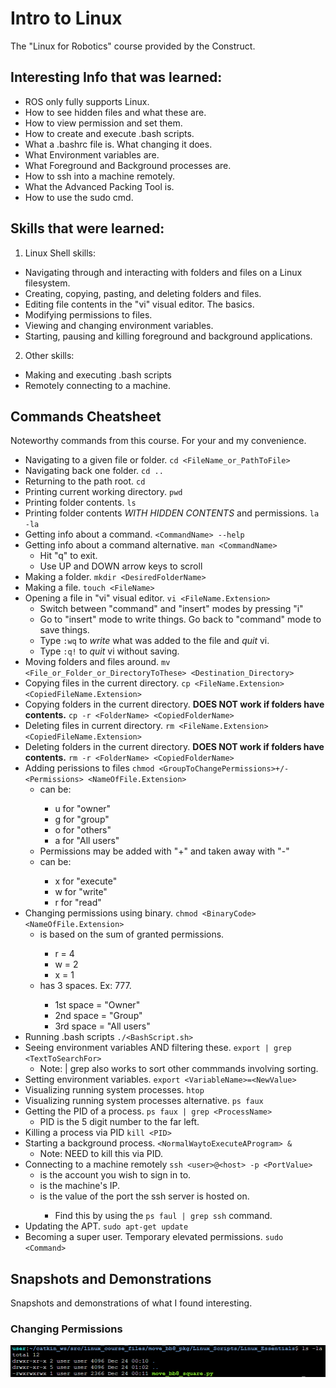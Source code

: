 # Intro to Linux 
The "Linux for Robotics" course provided by the Construct. 

## Interesting Info that was learned:
- ROS only fully supports Linux.
- How to see hidden files and what these are.
- How to view permission and set them.
- How to create and execute .bash scripts.
- What a .bashrc file is. What changing it does.
- What Environment variables are.
- What Foreground and Background processes are.
- How to ssh into a machine remotely.
- What the Advanced Packing Tool is. 
- How to use the sudo cmd. 

## Skills that were learned:
1. Linux Shell skills:
- Navigating through and interacting with folders and files on a Linux filesystem.
- Creating, copying, pasting, and deleting folders and files.
- Editing file contents in the "vi" visual editor. The basics.
- Modifying permissions to files.
- Viewing and changing environment variables.
- Starting, pausing and killing foreground and background applications.
2. Other skills:
- Making and executing .bash scripts
- Remotely connecting to a machine. 

## Commands Cheatsheet
Noteworthy commands from this course. For your and my convenience. 
- Navigating to a given file or folder.
    `cd <FileName_or_PathToFile>`
- Navigating back one folder.
    `cd ..`
- Returning to the path root.
    `cd`
- Printing current working directory.
    `pwd`
- Printing folder contents.
    `ls`   
- Printing folder contents *WITH HIDDEN CONTENTS* and permissions.
    `la -la`    
- Getting info about a command.
    `<CommandName> --help`   
- Getting info about a command alternative.
    `man <CommandName>`
    - Hit "q" to exit.
    - Use UP and DOWN arrow keys to scroll
- Making a folder.
    `mkdir <DesiredFolderName>`   
- Making a file.
    `touch <FileName>`   
- Opening a file in "vi" visual editor. 
    `vi <FileName.Extension>`
    - Switch between "command" and "insert" modes by pressing "i"
    - Go to "insert" mode to write things. Go back to "command" mode to save things.
    - Type `:wq` to *write* what was added to the file and *quit* vi.
    - Type `:q!` to *quit* vi without saving. 
- Moving folders and files around.
    `mv <File_or_Folder_or_DirectoryToThese> <Destination_Directory>`   
- Copying files in the current directory.
    `cp <FileName.Extension> <CopiedFileName.Extension>`   
- Copying folders in the current directory. **DOES NOT work if folders have contents.**
    `cp -r <FolderName> <CopiedFolderName>`
- Deleting files in current directory.
    `rm <FileName.Extension> <CopiedFileName.Extension>`
- Deleting folders in the current directory. **DOES NOT work if folders have contents.**
    `rm -r <FolderName> <CopiedFolderName>`
- Adding perissions to files
    `chmod <GroupToChangePermissions>+/-<Permissions> <NameOfFile.Extension>`
    - <GroupToChangePermissions> can be:
      - u for "owner"
      - g for "group"
      - o for "others"
      - a for "All users"
    - Permissions may be added with "+" and taken away with "-"
    - <Permissions> can be:
      - x for "execute"
      - w for "write"
      - r for "read"
- Changing permissions using binary. 
    `chmod <BinaryCode> <NameOfFile.Extension>`
    - <BinaryCode> is based on the sum of granted permissions. 
      - r = 4
      - w = 2
      - x = 1
    - <BinaryCode> has 3 spaces. Ex: 777. 
      - 1st space = "Owner"
      - 2nd space = "Group"
      - 3rd space = "All users"
- Running .bash scripts
    `./<BashScript.sh>`
- Seeing environment variables AND filtering these. 
    `export | grep <TextToSearchFor>`
    - Note: | grep also works to sort other commmands involving sorting.
- Setting environment variables.
    `export <VariableName>=<NewValue>`
- Visualizing running system processes.
    `htop`
- Visualizing running system processes alternative.
    `ps faux`
- Getting the PID of a process.
    `ps faux | grep <ProcessName>`
    - PID is the 5 digit number to the far left.
- Killing a process via PID
    `kill <PID>`
- Starting a background process.
    `<NormalWaytoExecuteAProgram> &`
    - Note: NEED to kill this via PID. 
- Connecting to a machine remotely
    `ssh <user>@<host> -p <PortValue>`
    - <user> is the account you wish to sign in to.
    - <host> is the machine's IP.
    - <PortValue> is the value of the port the ssh server is hosted on. 
        - Find this by using the `ps faul | grep ssh` command.
- Updating the APT.
    `sudo apt-get update`
- Becoming a super user. Temporary elevated permissions. 
    `sudo <Command>`
    
## Snapshots and Demonstrations
Snapshots and demonstrations of what I found interesting. 

### Changing Permissions
![permissions1](https://github.com/HailtheWhale/Image_Repo/blob/main/Construct_Robotics_Courses/images/Permissions_EX1.png)    

